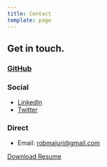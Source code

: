 ```yaml
---
title: Contact
template: page
---
```


## Get in touch.

### [GitHub](https://github.com/rmajuri)

### Social

- [LinkedIn](https://www.linkedin.com/in/robertmajuri/)
- [Twitter](https://twitter.com/rob_majuri_dev)

### Direct

- Email: [robmajuri@gmail.com](mailto:robmajuri@gmail.com)

<a href="./robert_majuri_resume.pdf" download="Robert Majuri's Resume">Download Resume</a>
